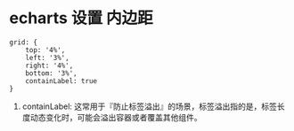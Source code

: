 
# echarts 设置 内边距

```
grid: {
    top: '4%',
    left: '3%',
    right: '4%',
    bottom: '3%',
    containLabel: true
}
```

1. containLabel: 这常用于『防止标签溢出』的场景，标签溢出指的是，标签长度动态变化时，可能会溢出容器或者覆盖其他组件。